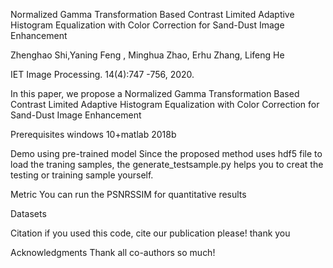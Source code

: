 Normalized Gamma Transformation Based Contrast Limited Adaptive Histogram Equalization with Color Correction for Sand-Dust Image Enhancement

Zhenghao Shi,Yaning Feng , Minghua Zhao, Erhu Zhang, Lifeng He

IET Image Processing. 14(4):747 -756, 2020. 

In this paper, we propose a Normalized Gamma Transformation Based Contrast Limited Adaptive Histogram Equalization with Color Correction for Sand-Dust Image Enhancement



Prerequisites
windows 10+matlab 2018b

Demo using pre-trained model
Since the proposed method uses hdf5 file to load the traning samples, the generate_testsample.py helps you to creat the testing or training sample yourself.

Metric
You can run the PSNRSSIM for quantitative results


Datasets

Citation
 if you used this code, cite our publication please! thank you

Acknowledgments
Thank all co-authors so much!
